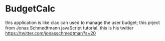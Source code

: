 # BudgetCalc

this application is like clac can used to manage the user budget;
this prject from Jonas Schmedtmann javaScript tutorial.
this is his twitter https://twitter.com/jonasschmedtman?s=20
